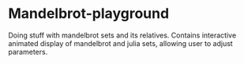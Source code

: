 # Mandelbrot-playground
Doing stuff with mandelbrot sets and its relatives. 
Contains interactive animated display of mandelbrot and julia sets, allowing user to adjust parameters.
